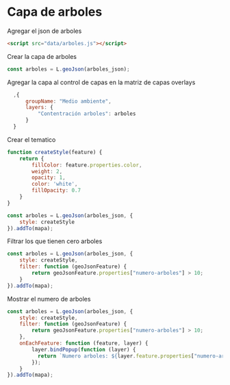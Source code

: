 # Capa de arboles

Agregar el json de arboles

``` html
<script src="data/arboles.js"></script>
```

Crear la capa de arboles

``` js
const arboles = L.geoJson(arboles_json);
```

Agregar la capa al control de capas en la matriz de capas overlays

``` js
  ,{
      groupName: "Medio ambiente",
      layers: {
          "Contentración arboles": arboles
      }
  }
```

Crear el tematico

``` js
function createStyle(feature) {
    return {
        fillColor: feature.properties.color,
        weight: 2,
        opacity: 1,
        color: 'white',
        fillOpacity: 0.7
    }
}

const arboles = L.geoJson(arboles_json, {
    style: createStyle
}).addTo(mapa);
```

Filtrar los que tienen cero arboles

``` js
const arboles = L.geoJson(arboles_json, {
    style: createStyle,
    filter: function (geoJsonFeature) {
        return geoJsonFeature.properties["numero-arboles"] > 10;
    }
}).addTo(mapa);
```

Mostrar el numero de arboles

``` js
const arboles = L.geoJson(arboles_json, {
    style: createStyle,
    filter: function (geoJsonFeature) {
        return geoJsonFeature.properties["numero-arboles"] > 10;
    },
    onEachFeature: function (feature, layer) {
        layer.bindPopup(function (layer) {
          return `Numero arboles: ${layer.feature.properties["numero-arboles"]}`;
        });
    }
}).addTo(mapa);
```
